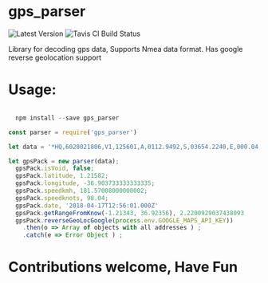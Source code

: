 # gps_parser

![Latest Version](https://img.shields.io/npm/v/gps_parser.svg?style=flat-square) ![Tavis CI Build Status](https://travis-ci.org/zemuldo/gps_parser.svg?branch=master)

Library for decoding gps data, Supports Nmea data format. Has google reverse geolocation support

# Usage:


```javascript

  npm install --save gps_parser

```

```javascript
const parser = require('gps_parser')

let data = '*HQ,6028021806,V1,125601,A,0112.9492,S,03654.2240,E,000.04,000,170218,FFF7BBFF,639,02,04009,12902,7,31#';

let gpsPack = new parser(data);
  gpsPack.isVoid, false;
  gpsPack.latitude, 1.21582;
  gpsPack.longitude, -36.903733333333335;
  gpsPack.speedkmh, 181.57008000000002;
  gpsPack.speedknots, 98.04;
  gpsPack.date, '2018-04-17T12:56:01.000Z'
  gpsPack.getRangeFromKnow(-1.21343, 36.92356), 2.2200929037438093
  gpsPack.reverseGeoLocGoogle(process.env.GOOGLE_MAPS_API_KEY))
    .then(o => Array of objects with all addresses ) ;
    .catch(e => Error Object ) ;

```

# Contributions welcome, Have Fun
